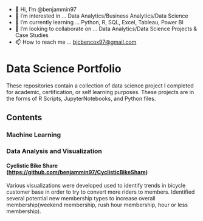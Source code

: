 - 👋 Hi, I’m @benjammin97
- 👀 I’m interested in ... Data Analytics/Business Analytics/Data Science
- 🌱 I’m currently learning ... Python, R, SQL, Excel, Tableau, Power BI
- 💞️ I’m looking to collaborate on ... Data Analytics/Data Science Projects & Case Studies
- 📫 How to reach me ... bjcbencox97@gmail.com

# Data Science Portfolio
These repositories contain a collection of data science project I completed for academic, certification, or self learning purposes. These projects are in the forms of R Scripts, JupyterNotebooks, and Python files. 

## Contents
### Machine Learning

### Data Analysis and Visualization
#### Cyclistic Bike Share (https://github.com/benjammin97/CyclisticBikeShare)
Various visualizations were developed used to identify trends in  bicycle customer base in order to try to convert more riders to members. Identified several potential new membership types to increase overall membership(weekend membership, rush hour membership, hour or less membership).

